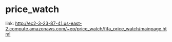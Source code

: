 # price_watch

link: http://ec2-3-23-87-41.us-east-2.compute.amazonaws.com/~ep/price_watch/fifa_price_watch/mainpage.html
